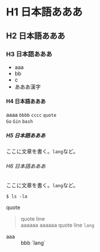 # H1 日本語あああ
## H2 日本語あああ
### H3 日本語あああ
* aaa
* bb
* c
* あああ漢字

#### H4 日本語あああ
aaaa `bbbb` `cccc` `quote`  
`Go` `Gin` `bash`

##### H5 日本語あああ
ここに文章を書く。`lang`など。

###### H6 日本語あああ
ここに文章を書く。`lang`など。


```
$ ls -la
```

quote
> quote line  
> aaaaaa
> aaaaaa
> quote line
> `lang`

<dl>
  <dt>aaa</dt>
  <dd>bbb `lang`</dd>
</dl>
